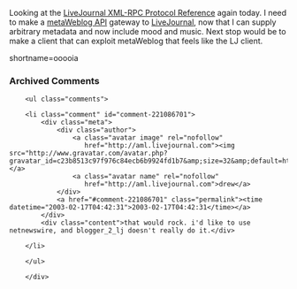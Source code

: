 <p>Looking at the <a href="http://goathack.livejournal.org:8006/doc/hack/r257.html">LiveJournal XML-RPC Protocol Reference</a> again today.  I need to make a <a href="http://www.xmlrpc.com/discuss/msgReader$2198?mode=topic">metaWeblog API</a> gateway to <a href="http://www.livejournal.com">LiveJournal</a>, now that I can supply arbitrary metadata and now include mood and music.  Next stop would be to make a client that can exploit metaWeblog that feels like the LJ client.</p>
<!--more-->
shortname=ooooia

<div id="comments" class="comments archived-comments">
            <h3>Archived Comments</h3>
            
        <ul class="comments">
            
        <li class="comment" id="comment-221086701">
            <div class="meta">
                <div class="author">
                    <a class="avatar image" rel="nofollow" 
                       href="http://aml.livejournal.com"><img src="http://www.gravatar.com/avatar.php?gravatar_id=c23b8513c97f976c84ecb6b9924fd1b7&amp;size=32&amp;default=http://mediacdn.disqus.com/1320279820/images/noavatar32.png"/></a>
                    <a class="avatar name" rel="nofollow" 
                       href="http://aml.livejournal.com">drew</a>
                </div>
                <a href="#comment-221086701" class="permalink"><time datetime="2003-02-17T04:42:31">2003-02-17T04:42:31</time></a>
            </div>
            <div class="content">that would rock. i'd like to use netnewswire, and blogger_2_lj doesn't really do it.</div>
            
        </li>
    
        </ul>
    
        </div>
    